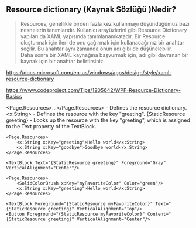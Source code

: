 ## Resource dictionary  (Kaynak Sözlüğü )Nedir? ##

> Resources, genellikle birden fazla kez kullanmayı düşündüğümüz bazı nesnelerin tanımlarıdır. Kullanıcı arayüzlerini gibi  Resource Dictionary yapıları da
> XAML yapısında tanımlanamkatadır.
> Bir Resource oluşturmak için ileri de onu çağırmak için kullanacağımız bir anahtar  seçilir. Bu anahtar aynı zamanda onun adı gibi de düşünelebilir.  
> Daha sonra bir XAML kaynağına başvurmak için, adı gibi davranan bir kaynak için bir anahtar belirtirsiniz.



https://docs.microsoft.com/en-us/windows/apps/design/style/xaml-resource-dictionary

https://www.codeproject.com/Tips/1205642/WPF-Resource-Dictionary-Basics

<Page.Resources>…</Page.Resources> - Defines the resource dictionary.
<x:String> - Defines the resource with the key "greeting".
{StaticResource greeting} - Looks up the resource with the key "greeting", which is assigned to the Text property of the TextBlock.

<Page
    x:Class="MSDNSample.MainPage"
    xmlns="http://schemas.microsoft.com/winfx/2006/xaml/presentation"
    xmlns:x="http://schemas.microsoft.com/winfx/2006/xaml">

    <Page.Resources>
        <x:String x:Key="greeting">Hello world</x:String>
        <x:String x:Key="goodbye">Goodbye world</x:String>
    </Page.Resources>

    <TextBlock Text="{StaticResource greeting}" Foreground="Gray" VerticalAlignment="Center"/>
</Page>


<Page
    x:Class="SpiderMSDN.MainPage"
    xmlns="http://schemas.microsoft.com/winfx/2006/xaml/presentation"
    xmlns:x="http://schemas.microsoft.com/winfx/2006/xaml">

    <Page.Resources>
        <SolidColorBrush x:Key="myFavoriteColor" Color="green"/>
        <x:String x:Key="greeting">Hello world</x:String>
    </Page.Resources>

    <TextBlock Foreground="{StaticResource myFavoriteColor}" Text="{StaticResource greeting}" VerticalAlignment="Top"/>
    <Button Foreground="{StaticResource myFavoriteColor}" Content="{StaticResource greeting}" VerticalAlignment="Center"/>
</Page>
